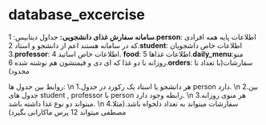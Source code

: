 # database_excercise
**سامانه سفارش غذای دانشجویی:**
   جداول دیتابیس:
      1.**person**: اطلاعات پایه همه افرادی که در سامانه هستند اعم از دانشجو و استاد
      2.**student**: اطلاعات خاص داشجویان
      3.**professor**: اطلاعات خاص اساتید
      4. **food**: اطلاعات غذاها
      5.**daily_menu**:منو روزانه با دو غذا که ای دی و قیمتشون هم نوشته شده
      6.**orders**: سفارشات(با تعداد نا محدود)

   روابط بین جدول ها:
   \n   1.هر دانشجو یا استاد یک رکورد در جدول person دارد.
\n      2.بین جدول های student , professor با person رابطه وجود دارد.
\n      3.هر منوی روزانه میتواند دو نوع غذا داشته باشد.
\n      4.سفارشات میتواند به تعداد دلخواه باشد.(مثلا مصطفی میتواند 12 پرس ماکارانی بگیرد)
  
